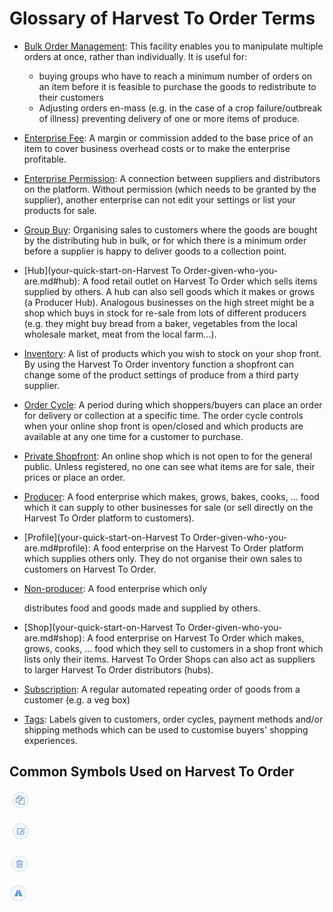 # Glossary of Harvest To Order Terms

* [Bulk Order Management](basic-features/orders/view-orders.md#bulk-order-management): This facility enables you to manipulate multiple orders at once, rather than individually.  It is useful for:
  * buying groups who have to reach a minimum number of orders on an item before it is feasible to purchase the goods to redistribute to their customers
  * Adjusting orders en-mass \(e.g. in the case of a crop failure/outbreak of illness\) preventing delivery of one or more items of produce.
* [Enterprise Fee](basic-features/shopfront/enterprise-fees.md): A margin or commission added to the base price of an item to cover business overhead costs or to make the enterprise profitable.
* [Enterprise Permission](basic-features/enterprise-profile/enterprise-to-enterprise-permissions-e2es.md): A connection between suppliers and distributors on the platform. Without permission \(which needs to be granted by the supplier\), another enterprise can not edit your settings or list your products for sale.
* [Group Buy](basic-features/products-1/group-buy-for-bulk-ordering.md): Organising sales to customers where the goods are bought by the distributing hub in bulk, or for which there is a minimum order before a supplier is happy to deliver goods to a collection point.
* [Hub](your-quick-start-on-Harvest To Order-given-who-you-are.md#hub): A food retail outlet on Harvest To Order which sells items supplied by others.  A hub can also sell goods which it makes or grows \(a Producer Hub\).  Analogous businesses on the high street might be a shop which buys in stock for re-sale from lots of different producers \(e.g. they might buy bread from a baker, vegetables from the local wholesale market, meat from the local farm...\). 
* [Inventory](basic-features/products-1/inventory-tool.md): A list of products which you wish to stock on your shop front.  By using the Harvest To Order inventory function a shopfront can change some of the product settings of produce from a third party supplier.
* [Order Cycle](basic-features/shopfront/order-cycle/): A period during which shoppers/buyers can place an order for delivery or collection at a specific time.  The order cycle controls when your online shop front is open/closed and which products are available at any one time for a customer to purchase.
* [Private Shopfront](basic-features/shopfront/private-shopfront.md): An online shop which is not open to for the general public.  Unless registered, no one can see what items are for sale, their prices or place an order.
* [Producer](basic-features/enterprise-profile/package-types.md#for-producers): A food enterprise which makes, grows, bakes, cooks, ... food which it can supply to other businesses for sale \(or sell directly on the Harvest To Order platform to customers\).
* [Profile](your-quick-start-on-Harvest To Order-given-who-you-are.md#profile): A food enterprise on the Harvest To Order platform which supplies others only. They do not organise their own sales to customers on Harvest To Order. 
* [Non-producer](basic-features/enterprise-profile/package-types.md#for-non-producers-hubs): A food enterprise which only

  distributes food and goods made and supplied by others.

* [Shop](your-quick-start-on-Harvest To Order-given-who-you-are.md#shop): A food enterprise on Harvest To Order which makes, grows, cooks, ... food which they sell to customers in a shop front which lists only their items. Harvest To Order Shops can also act as suppliers to larger Harvest To Order distributors \(hubs\).
* [Subscription](basic-features/subscriptions/): A regular automated repeating order of goods from a customer \(e.g. a veg box\)
* [Tags](basic-features/shopfront/customer-management-and-conditional-displays-prices/): Labels given to customers, order cycles, payment methods and/or shipping methods which can be used to customise buyers' shopping experiences.

## Common Symbols Used on Harvest To Order 

![Copy](.gitbook/assets/copy.jpg)

![Edit](.gitbook/assets/edit.png)

![Delete](.gitbook/assets/trash.jpg)

![Shipping/Delivery](.gitbook/assets/shipped%20%282%29.png)



